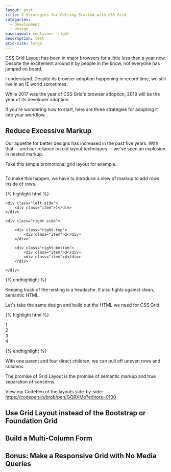 ```yaml
---
layout: post
title: 3 Strategies for Getting Started with CSS Grid
categories:
  - development
  - design
baseLayout: container--right
description: test
grid-size: large
---
```


CSS Grid Layout has been in major browsers for a little less than a year now. Despite the excitement around it by people in the know, not everyone has jumped on board.

I understand. Despite its browser adoption happening in record time, we still live in an IE world sometimes.

While 2017 was the year of CSS Grid's browser adoption, 2018 will be the year of its developer adoption.

If you're wondering how to start, here are three strategies for adopting it into your workflow.

## Reduce Excessive Markup

Our appetite for better designs has increased in the past five years. With that -- and our reliance on old layout techniques -- we've seen an explosion in nested markup.

Take this simple promotional grid layout for example.

<img>

To make this happen, we have to introduce a slew of markup to add rows inside of rows.

{% highlight html %}

<section class="flexgrid">

    <div class="left-side">
        <div class="item">1</div>
    </div>

    <div class="right-side">
        
        <div class="right-top">
            <div class="item">2</div>
        </div>

        <div class="right-bottom">
            <div class="item">3</div>
            <div class="item">4</div>
        </div>

    </div>
</section>

{% endhighlight %}

Keeping track of the nesting is a headache. It also fights against clean, semantic HTML. 

Let's take the same design and build out the HTML we need for CSS Grid.

{% highlight html %}

<section class="grid">
    <div class="grid__item">1</div>
    <div class="grid__item">2</div>
    <div class="grid__item">3</div>
    <div class="grid__item">4</div>
</section>

{% endhighlight %}

With one parent and four direct children, we can pull off uneven rows and columns. 

The promise of Grid Layout is the promise of semantic markup and true separation of concerns.

View my CodePen of the layouts side-by-side: https://codepen.io/brob/pen/GQRXMe?editors=0100

## **Use Grid Layout instead of the Bootstrap or Foundation Grid**

## **Build a Multi-Column Form**

## **Bonus: Make a Responsive Grid with No Media Queries**
